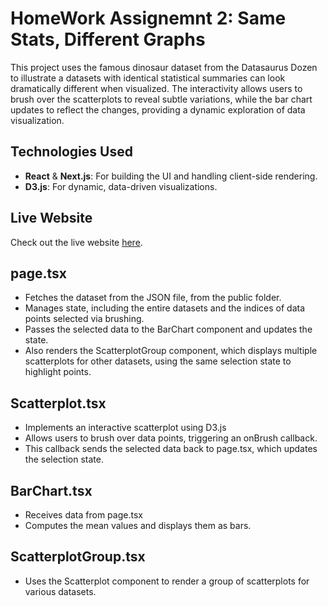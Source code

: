 # HomeWork Assignemnt 2: Same Stats, Different Graphs

This project uses the famous dinosaur dataset from the Datasaurus Dozen to illustrate a datasets with identical statistical summaries can look dramatically different when visualized. The interactivity allows users to brush over the scatterplots to reveal subtle variations, while the bar chart updates to reflect the changes, providing a dynamic exploration of data visualization.

## Technologies Used

- **React** & **Next.js**: For building the UI and handling client-side rendering.
- **D3.js**: For dynamic, data-driven visualizations.

## Live Website

Check out the live website [here](https://info-viz-hw2.vercel.app).

## page.tsx

- Fetches the dataset from the JSON file, from the public folder.
- Manages state, including the entire datasets and the indices of data points selected via brushing.
- Passes the selected data to the BarChart component and updates the state.
- Also renders the ScatterplotGroup component, which displays multiple scatterplots for other datasets, using the same selection state to highlight points.

## Scatterplot.tsx

- Implements an interactive scatterplot using D3.js
- Allows users to brush over data points, triggering an onBrush callback.
- This callback sends the selected data back to page.tsx, which updates the selection state.

## BarChart.tsx

- Receives data from page.tsx
- Computes the mean values and displays them as bars.

## ScatterplotGroup.tsx

- Uses the Scatterplot component to render a group of scatterplots for various datasets.
